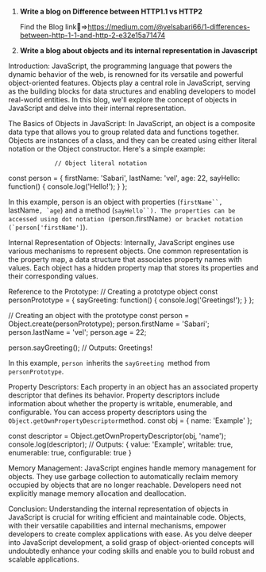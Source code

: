 1. **Write a blog on Difference between HTTP1.1 vs HTTP2**

   Find the Blog link:link:=>https://medium.com/@velsabari66/1-differences-between-http-1-1-and-http-2-e32e15a71474


2. **Write a blog about objects and its internal representation in Javascript**
     
Introduction:
                JavaScript, the programming language that powers the dynamic behavior of the web, is renowned for its versatile and powerful object-oriented features. Objects play a central role in JavaScript, serving as the building blocks for data structures and enabling developers to model real-world entities. In this blog, we'll explore the concept of objects in JavaScript and delve into their internal representation.
    

The Basics of Objects in JavaScript:
                 In JavaScript, an object is a composite data type that allows you to group related data and functions together. Objects are instances of a class, and they can be created using either literal notation or the Object constructor. Here's a simple example:


                 // Object literal notation
const person = {
  firstName: 'Sabari',
  lastName: 'vel',
  age: 22,
  sayHello: function() {
    console.log('Hello!');
  }
};

In this example, person is an object with properties (`firstName``, `lastName``, `age``) and a method (`sayHello``). The properties can be accessed using dot notation (`person.firstName``) or bracket notation (`person['firstName']``).

Internal Representation of Objects:
                 Internally, JavaScript engines use various mechanisms to represent objects. One common representation is the property map, a data structure that associates property names with values. Each object has a hidden property map that stores its properties and their corresponding values.

Reference to the Prototype:
                 // Creating a prototype object
const personPrototype = {
  sayGreeting: function() {
    console.log('Greetings!');
  }
};

// Creating an object with the prototype
const person = Object.create(personPrototype);
person.firstName = 'Sabari';
person.lastName = 'vel';
person.age = 22;

person.sayGreeting(); // Outputs: Greetings!
 
 In this example, `person `inherits the `sayGreeting `method from `personPrototype`.
  
Property Descriptors:
                Each property in an object has an associated property descriptor that defines its behavior. Property descriptors include information about whether the property is writable, enumerable, and configurable. You can access property descriptors using the `Object.getOwnPropertyDescriptor`method.
                const obj = { name: 'Example' };

const descriptor = Object.getOwnPropertyDescriptor(obj, 'name');
console.log(descriptor);
// Outputs: { value: 'Example', writable: true, enumerable: true, configurable: true }

Memory Management:
                JavaScript engines handle memory management for objects. They use garbage collection to automatically reclaim memory occupied by objects that are no longer reachable. Developers need not explicitly manage memory allocation and deallocation.

Conclusion:
           Understanding the internal representation of objects in JavaScript is crucial for writing efficient and maintainable code. Objects, with their versatile capabilities and internal mechanisms, empower developers to create complex applications with ease. As you delve deeper into JavaScript development, a solid grasp of object-oriented concepts will undoubtedly enhance your coding skills and enable you to build robust and scalable applications.
 

